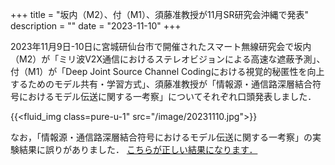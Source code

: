 +++
title = "坂内（M2）、付（M1）、須藤准教授が11月SR研究会沖縄で発表"
description = ""
date = "2023-11-10"
+++

2023年11月9日-10日に宮城研仙台市で開催されたスマート無線研究会で坂内（M2）が「ミリ波V2X通信におけるステレオビジョンによる高速な遮蔽予測」、付（M1）が「Deep Joint Source Channel Codingにおける視覚的秘匿性を向上するためのモデル共有・学習方式」、須藤准教授が「情報源・通信路深層結合符号におけるモデル伝送に関する一考察」についてそれぞれ口頭発表しました．

{{<fluid_img class=pure-u-1" src="/image/20231110.jpg">}}

なお，「情報源・通信路深層結合符号におけるモデル伝送に関する一考察」の実験結果に誤りがありました．
[こちらが正しい結果になります．](https://ainet-lab.github.io/pdf/sr202311_corrections.pdf)